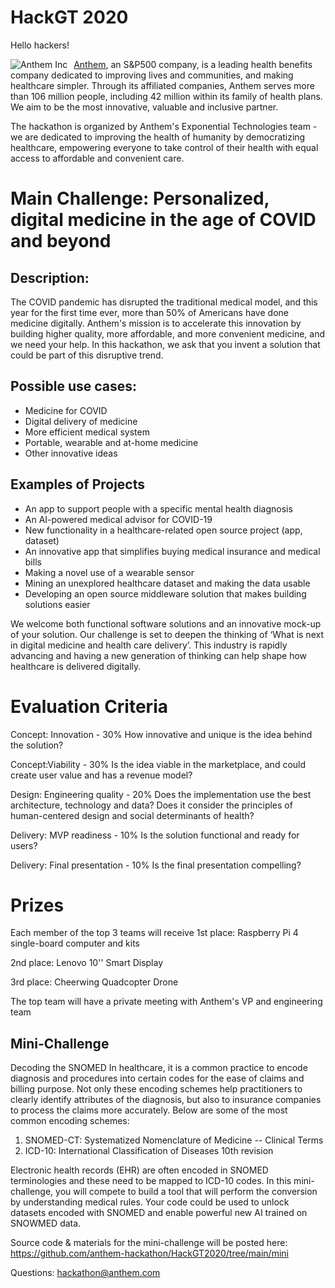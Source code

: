 # HackGT 2020

Hello hackers!

<img src="https://www.antheminc.com/cs/fragments/wp-global-css/images/wp_logo.gif"
     alt="Anthem Inc"
     style="float: left; margin-right: 10px;"
     href="antheminc.com"/>

[Anthem](antheminc.com), an S&P500 company, is a leading health benefits company dedicated to improving lives and communities, and making healthcare simpler. Through its affiliated companies, Anthem serves more than 106 million people, including 42 million within its family of health plans. We aim to be the most innovative, valuable and inclusive partner.

The hackathon is organized by Anthem's Exponential Technologies team - we are dedicated to improving the health of humanity by democratizing healthcare, empowering everyone to take control of their health with equal access to affordable and convenient care.


# Main Challenge: Personalized, digital medicine in the age of COVID and beyond

## Description: 
The COVID pandemic has disrupted the traditional medical model, and this year for the first time ever, more than 50% of Americans have done medicine digitally. Anthem's mission is to accelerate this innovation by building higher quality, more affordable, and more convenient medicine, and we need your help. In this hackathon, we ask that you invent a solution that could be part of this disruptive trend.

## Possible use cases: 
* Medicine for COVID
* Digital delivery of medicine
* More efficient medical system
* Portable, wearable and at-home medicine
* Other innovative ideas


## Examples of Projects
* An app to support people with a specific mental health diagnosis
* An AI-powered medical advisor for COVID-19
* New functionality in a healthcare-related open source project (app, dataset) 
* An innovative app that simplifies buying medical insurance and medical bills
* Making a novel use of a wearable sensor
* Mining an unexplored healthcare dataset and making the data usable
* Developing an open source middleware solution that makes building solutions easier

We welcome both functional software solutions and an innovative mock-up of your solution. Our challenge is set to deepen the thinking of ‘What is next in digital medicine and health care delivery’. This industry is rapidly advancing and having a new generation of thinking can help shape how healthcare is delivered digitally.


# Evaluation Criteria
Concept: Innovation - 30%
How innovative and unique is the idea behind the solution?

Concept:Viability - 30%
Is the idea viable in the marketplace, and could create user value and has a revenue model?

Design: Engineering quality - 20%
Does the implementation use the best architecture, technology and data?
Does it consider the principles of human-centered design and social determinants of health?

Delivery: MVP readiness - 10%
Is the solution functional and ready for users?

Delivery: Final presentation - 10%
Is the final presentation compelling?

# Prizes
Each member of the top 3 teams will receive
1st place: Raspberry Pi 4 single-board computer and kits

2nd place: Lenovo 10'' Smart Display 

3rd place: Cheerwing Quadcopter Drone

The top team will have a private meeting with Anthem's VP and engineering team


## Mini-Challenge
Decoding the SNOMED
In healthcare, it is a common practice to encode diagnosis and procedures into certain codes for the ease of claims and billing purpose. Not only these encoding schemes help practitioners to clearly identify attributes of the diagnosis, but also to insurance companies to process the claims more accurately. Below are some of the most common encoding schemes:

1. SNOMED-CT: Systematized Nomenclature of Medicine -- Clinical Terms
2. ICD-10: International Classification of Diseases 10th revision

Electronic health records (EHR) are often encoded in SNOMED terminologies and these need to be mapped to ICD-10 codes. In this mini-challenge, you will compete to build a tool that will perform the conversion by understanding medical rules. Your code could be used to unlock datasets encoded with SNOMED and enable powerful new AI trained on SNOWMED data.

Source code & materials for the mini-challenge will be posted here: https://github.com/anthem-hackathon/HackGT2020/tree/main/mini

Questions: hackathon@anthem.com

